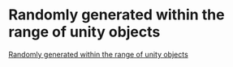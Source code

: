 # Randomly generated within the range of unity objects
[Randomly generated within the range of unity objects](https://aiwithcloud.com/2022/09/15/randomly_generated_within_the_range_of_unity_objects/)